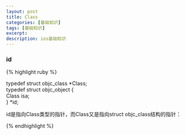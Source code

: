 ```yaml
---
layout: post
title: Class
categories: [基础知识]
tags: [基础知识]
excerpt: 
description: ios基础知识
---
```

<h3>id</h3>

{% highlight ruby %}

typedef struct objc_class *Class;  
typedef struct objc_object {  
    Class isa;  
} *id;

id是指向Class类型的指针，而Class又是指向struct objc_class结构的指针：

{% endhighlight %}
